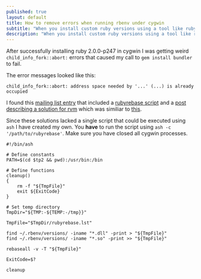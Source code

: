 ```yaml
---
published: true
layout: default
title: How to remove errors when running rbenv under cygwin
subtitle: "When you install custom ruby versions using a tool like ruby-build you might run into some *remap* problems."
description: "When you install custom ruby versions using a tool like ruby-build you might run into some remap problems."
---
```


After successfully installing ruby 2.0.0-p247 in cygwin I was getting weird `child_info_fork::abort:` errors that caused my call to `gem install bundler` to fail.

The error messages looked like this:

	child_info_fork::abort: address space needed by '...' (...) is already occupied

I found this [mailing list entry](http://www.cygwin.com/ml/cygwin/2012-02/msg00701.html) that included a [rubyrebase script](http://www.cygwin.com/ml/cygwin/2012-02/txt00030.txt) and a [post describing a solution for rvm](http://gsjhywel.swan.ac.uk/?p=12) which was similiar to [this](http://ficial.wordpress.com/2011/07/06/cygwin-and-rails-unable-to-remap-to-same-address-as-parent-died-waiting-for-dll-loading-errno-11/).

Since these solutions lacked a single script that could be executed using `ash` I have created my own. You **have** to run the script using `ash -c '/path/to/rubyrebase'`. Make sure you have closed all cygwin processes.

	#!/bin/ash

    # Define constants
    PATH=$(cd $tp2 && pwd):/usr/bin:/bin
    
    # Define functions
    cleanup()
    {
        rm -f "${TmpFile}"
        exit ${ExitCode}
    }
    
    # Set temp directory
    TmpDir="${TMP:-${TEMP:-/tmp}}"
    
    TmpFile="$TmpDir/rubyrebase.lst"
    
    find ~/.rbenv/versions/ -iname "*.dll" -print > "${TmpFile}"
    find ~/.rbenv/versions/ -iname "*.so" -print >> "${TmpFile}"
    
    rebaseall -v -T "${TmpFile}"
    
    ExitCode=$?
    
    cleanup
